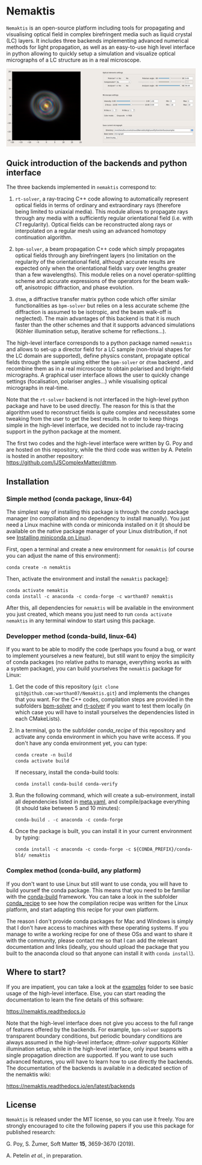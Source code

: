 # Nemaktis

``Nemaktis`` is an open-source platform including tools for propagating and visualising optical field in
complex birefringent media such as liquid crystal (LC) layers. It includes three backends
implementing advanced numerical methods for light propagation, as well as an easy-to-use high
level interface in python allowing to quickly setup a simulation and visualize optical
micrographs of a LC structure as in a real microscope. 

![Graphical user interface of nemaktis](doc/gui.png)


## Quick introduction of the backends and python interface

The three backends implemented in ``nemaktis`` correspond to:

1. ``rt-solver``, a ray-tracing C++ code allowing to automatically represent optical fields in terms
   of ordinary and extraordinary rays (therefore being limited to uniaxial media). This module
   allows to propagate rays through any media with a sufficiently regular orientational field (i.e.
   with *C1* regularity). Optical fields can be reconstructed along rays or interpolated on a
   regular mesh using an advanced homotopy continuation algorithm. 

2. ``bpm-solver``, a beam propagation C++ code which simply propagates optical fields through any
   birefringent layers (no limitation on the regularity of the orientational field, although
   accurate results are expected only when the orientational fields vary over lengths greater than
   a few wavelengths). This module relies on a novel operator-splitting scheme and accurate
   expressions of the operators for the beam walk-off, anisotropic diffraction, and phase evolution.

3. ``dtmm``, a diffractive transfer matrix python code which offer similar functionalities as
   ``bpm-solver`` but relies on a less accurate scheme (the diffraction is assumed to be isotropic,
   and the beam walk-off is neglected). The main advantages of this backend is that it is
   much faster than the other schemes and that it supports advanced simulations (Köhler
   illumination setup, iterative scheme for reflections...).

The high-level interface corresponds to a python package named ``nemaktis`` and allows to set-up
a director field for a LC sample (non-trivial shapes for the LC domain are supported), define
physics constant, propagate optical fields through the sample using either the ``bpm-solver``
or ``dtmm`` backend , and recombine them as in a real microscope to obtain polarised and
bright-field micrographs. A graphical user interface allows the user to quickly change settings
(focalisation, polariser angles...) while visualising optical micrographs in real-time.

Note that the ``rt-solver`` backend is not interfaced in the high-level python package and have to
be used directly. The reason for this is that the algorithm used to reconstruct fields is quite
complex and necessitates some tweaking from the user to get the best results. In order to keep
things simple in the high-level interface, we decided not to include ray-tracing support in
the python package at the moment.

The first two codes and the high-level interface were written by G. Poy and are hosted on this
repository, while the third code was written by A. Petelin is hosted in another
repository: <https://github.com/IJSComplexMatter/dtmm>.


## Installation

### Simple method (conda package, linux-64)

The simplest way of installing this package is through the *conda* package manager (no
compilation and no dependency to install manually). You just need a Linux machine with conda
or miniconda installed on it (it should be available on the native package manager of your Linux
distribution, if not see [Installing miniconda on
Linux](https://conda.io/projects/conda/en/latest/user-guide/install/linux.html)).

First, open a terminal and create a new environment for ``nemaktis`` (of course you can adjust the
name of this environment):
```
conda create -n nemaktis
```
Then, activate the environment and install the ``nemaktis`` package]:
```
conda activate nemaktis
conda install -c anaconda -c conda-forge -c warthan07 nemaktis
```

After this, all dependencies for ``nemaktis`` will be available in the environment you just
created, which means you just need to run ``conda activate nemaktis`` in any terminal
window to start using this package.


### Developper method (conda-build, linux-64)

If you want to be able to modify the code (perhaps you found a bug, or want to implement
yourselves a new feature), but still want to enjoy the simplicity of conda packages
(no relative paths to manage, everything works as with a system package), you can build 
yourselves the ``nemaktis`` package for Linux:

1. Get the code of this repository (``git clone git@github.com:warthan07/Nemaktis.git``) and
   implements the changes that you want. For the C++ codes, compilation steps are provided
   in the subfolders [bpm-solver](BeamPropagationSolver) and [rt-solver](RayTracingSolver) if
   you want to test them locally (in which case you will have to install yourselves the
   dependencies listed in each CMakeLists).

2. In a terminal, go to the subfolder *conda_recipe* of this repository and activate any
   conda environment in which you have write access. If you don't have any conda environment
   yet, you can type:
   ```
   conda create -n build
   conda activate build
   ```
   If necessary, install the conda-build tools:
   ```
   conda install conda-build conda-verify
   ```

3. Run the following command, which will create a sub-environment, install all dependencies
   listed in [meta.yaml](conda_recipe/meta.yaml), and compile/package everything (it should take
   between 5 and 10 minutes):
   ```
   conda-build . -c anaconda -c conda-forge
   ```

4. Once the package is built, you can install it in your current environment by typing:
   ```
   conda install -c anaconda -c conda-forge -c ${CONDA_PREFIX}/conda-bld/ nemaktis
   ```


### Complex method (conda-build, any platform)

If you don't want to use Linux but still want to use conda, you will have to build yourself the
conda package. This means that you need to be familiar with the
[conda-build](https://docs.conda.io/projects/conda-build/en/latest/) framework. You can take a
look in the subfolder [conda_recipe](conda_recipe) to see how the compilation recipe was written
for the Linux platform, and start adapting this recipe for your own platform.

The reason I don't provide conda packages for Mac and Windows is simply that I don't have access
to machines with these operating systems. If you manage to write a working recipe for one of
these OSs and want to share it with the community, please contact me so that I can add the
relevant documentation and links (ideally, you should upload the package that you built to the
anaconda cloud so that anyone can install it with ``conda install``).


## Where to start?

If you are impatient, you can take a look at the [examples](HighLevelPythonInterface/examples)
folder to see basic usage of the high-level interface. Else, you can start reading the
documentation to learn the fine details of this software:

<https://nemaktis.readthedocs.io>

Note that the high-level interface does not give you access to the full range of features
offered by the backends. For example, ``bpm-solver`` supports transparent boundary conditions,
but periodic boundary conditions are always assumed in the high-level interface; *dtmm-solver*
supports Köhler illumination setup, while in the high-level interface, only input beams with a
single propagation direction are supported. If you want to use such advanced features, you will
have to learn how to use directly the backends. The documentation of the backends is available
in a dedicated section of the nemaktis wiki:

<https://nemaktis.readthedocs.io/en/latest/backends>


## License

``Nemaktis`` is released under the MIT license, so you can use it freely. You are strongly
encouraged to cite the following papers if you use this package for published research:

G. Poy, S. Žumer, Soft Matter **15**, 3659-3670 (2019).

A. Petelin *et al.*, in preparation.
